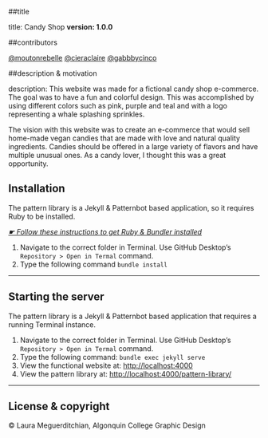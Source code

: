 ##title

title: Candy Shop
**version: 1.0.0**

##contributors

[@moutonrebelle](https://github.com/moutonrebelle)
[@cieraclaire](https://github.com/cieraclaire)
[@gabbbycinco](https://github.com/gabbycinco)

##description & motivation

description: This website was made for a fictional candy shop e-commerce. The goal was to have a fun and colorful design. This was accomplished by using different colors such as pink, purple and teal and with a logo representing a whale splashing sprinkles.

The vision with this website was to create an e-commerce that would sell home-made vegan candies that are made with love and natural quality ingredients. Candies should be offered in a large variety of flavors and have multiple unusual ones. As a candy lover, I thought this was a great opportunity.

## Installation

The pattern library is a Jekyll & Patternbot based application, so it requires Ruby to be installed.

[*☛ Follow these instructions to get Ruby & Bundler installed*](https://learn-the-web.algonquindesign.ca/courses/web-dev-4/install-more-developer-tools/)

1. Navigate to the correct folder in Terminal. Use GitHub Desktop’s `Repository > Open in Termal` command.
2. Type the following command `bundle install`

---

## Starting the server

The pattern library is a Jekyll & Patternbot based application that requires a running Terminal instance.

1. Navigate to the correct folder in Terminal. Use GitHub Desktop’s `Repository > Open in Termal` command.
2. Type the following command: `bundle exec jekyll serve`
3. View the functional website at: [http://localhost:4000](http://localhost:4000)
4. View the pattern library at: [http://localhost:4000/pattern-library/](http://localhost:4000/pattern-library/)

---

## License & copyright
© Laura Meguerditchian, Algonquin College Graphic Design

